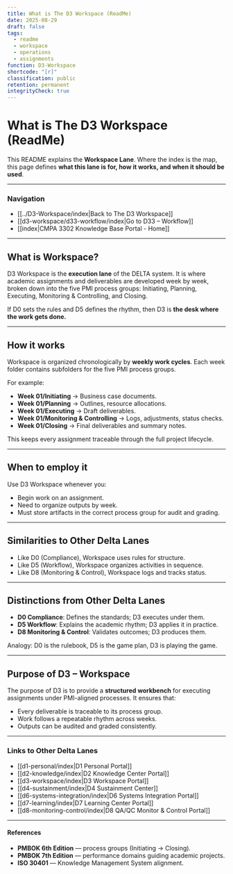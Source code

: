```yaml
---
title: What is The D3 Workspace (ReadMe)
date: 2025-08-29
draft: false
tags:
  - readme
  - workspace
  - operations
  - assignments
function: D3-Workspace
shortcode: "[r]"
classification: public
retention: permanent
integrityCheck: true
---
```

# What is The D3 Workspace (ReadMe)

This README explains the **Workspace Lane**. Where the index is the map, this page defines **what this lane is for, how it works, and when it should be used**.  

---

### Navigation

- [[../D3-Workspace/index|Back to The D3 Workspace]]  
- [[d3-workspace/d33-workflow/index|Go to D33 – Workflow]]  
- [[index|CMPA 3302 Knowledge Base Portal - Home]]

---

## What is Workspace?

D3 Workspace is the **execution lane** of the DELTA system. It is where
academic assignments and deliverables are developed week by week, broken
down into the five PMI process groups: Initiating, Planning, Executing,
Monitoring & Controlling, and Closing.  

If D0 sets the rules and D5 defines the rhythm, then D3 is **the desk
where the work gets done.**

---

## How it works

Workspace is organized chronologically by **weekly work cycles**. Each
week folder contains subfolders for the five PMI process groups.  

For example:  
- **Week 01/Initiating** → Business case documents.  
- **Week 01/Planning** → Outlines, resource allocations.  
- **Week 01/Executing** → Draft deliverables.  
- **Week 01/Monitoring & Controlling** → Logs, adjustments, status checks.  
- **Week 01/Closing** → Final deliverables and summary notes.  

This keeps every assignment traceable through the full project lifecycle.

---

## When to employ it

Use D3 Workspace whenever you:  
- Begin work on an assignment.  
- Need to organize outputs by week.  
- Must store artifacts in the correct process group for audit and grading.  

---

## Similarities to Other Delta Lanes

- Like D0 (Compliance), Workspace uses rules for structure.  
- Like D5 (Workflow), Workspace organizes activities in sequence.  
- Like D8 (Monitoring & Control), Workspace logs and tracks status.  

---

## Distinctions from Other Delta Lanes

- **D0  Compliance**: Defines the standards; D3 executes under them.  
- **D5  Workflow**: Explains the academic rhythm; D3 applies it in
practice.  
- **D8  Monitoring & Control**: Validates outcomes; D3 produces them.  

Analogy: D0 is the rulebook, D5 is the game plan, D3 is playing the game.  

---

## Purpose of D3 – Workspace

The purpose of D3 is to provide a **structured workbench** for executing
assignments under PMI-aligned processes. It ensures that:  
- Every deliverable is traceable to its process group.  
- Work follows a repeatable rhythm across weeks.  
- Outputs can be audited and graded consistently.  

---

### Links to Other Delta Lanes  

- [[d1-personal/index|D1 Personal Portal]]  
- [[d2-knowledge/index|D2 Knowledge Center Portal]]
- [[d3-workspace/index|D3 Workspace Portal]] 
- [[d4-sustainment/index|D4 Sustainment Center]]  
- [[d6-systems-integration/index|D6 Systems Integration Portal]]  
- [[d7-learning/index|D7 Learning Center Portal]]  
- [[d8-monitoring-control/index|D8 QA/QC Monitor & Control Portal]]  

---

#### **References**

- **PMBOK 6th Edition** — process groups (Initiating → Closing).  
- **PMBOK 7th Edition** — performance domains guiding academic projects.  
- **ISO 30401** — Knowledge Management System alignment.  
